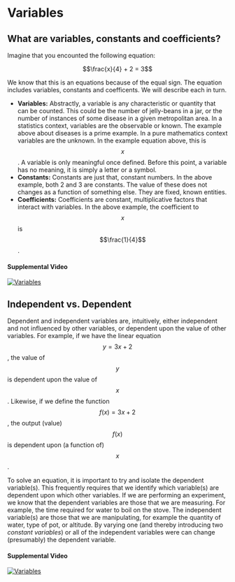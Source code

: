 # Variables


## What are variables, constants and coefficients?
Imagine that you encounted the following equation:

$$\frac{x}{4} + 2 = 3$$

We know that this is an equations because of the equal sign.  The equation includes variables, constants and coefficents. We will describe each in turn.

* **Variables:** Abstractly, a variable is any characteristic or quantity that can be counted.  This could be the number of jelly-beans in a jar, or the number of instances of some disease in a given metropolitan area.  In a statistics context, variables are the observable or known.  The example above about diseases is a prime example.  In a pure mathematics context variables are the unknown.  In the example equation above, this is $$x$$.  A variable is only meaningful once defined.  Before this point, a variable has no meaning, it is simply a letter or a symbol.  
* **Constants:** Constants are just that, constant numbers.  In the above example, both 2 and 3 are constants.  The value of these does not changes as a function of something else.  They are fixed, known entities.
*  **Coefficients:**  Coefficients are constant, multiplicative factors that interact with variables.  In the above example, the coefficient to $$x$$ is $$\frac{1}{4}$$.

#### Supplemental Video
[![Variables](http://img.youtube.com/vi/tHYis-DP0oU/0.jpg)](https://youtu.be/tHYis-DP0oU)


## Independent vs. Dependent
Dependent and independent variables are, intuitively, either independent and not influenced by other variables, or dependent upon the value of other variables.  For example, if we have the linear equation $$y = 3x + 2$$, the value of $$y$$ is dependent upon the value of $$x$$.  Likewise, if we define the function $$f(x) = 3x + 2$$, the output (value) $$f(x)$$ is dependent upon (a function of) $$x$$.

To solve an equation, it is important to try and isolate the dependent variable(s).  This frequently requires that we identify which variable(s) are dependent upon which other variables.  If we are performing an experiment, we know that the dependent variables are those that we are measuring.  For example, the time required for water to boil on the stove.  The independent variable(s) are those that we are manipulating, for example the quantity of water, type of pot, or altitude.  By varying one (and thereby introducing two *constant variables*) or all of the independent variables were can change (presumably) the dependent variable. 

#### Supplemental Video
[![Variables](http://img.youtube.com/vi/i9j_VUMq5yg/0.jpg)](https://youtu.be/i9j_VUMq5yg)